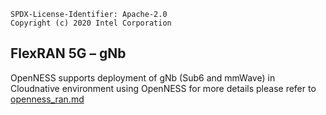 ```text
SPDX-License-Identifier: Apache-2.0
Copyright (c) 2020 Intel Corporation
```

## FlexRAN 5G – gNb
OpenNESS supports deployment of gNb (Sub6 and mmWave) in Cloudnative environment using OpenNESS for more details please refer to [openness_ran.md](https://github.com/open-ness/specs/blob/master/doc/ran/openness_ran.md)
